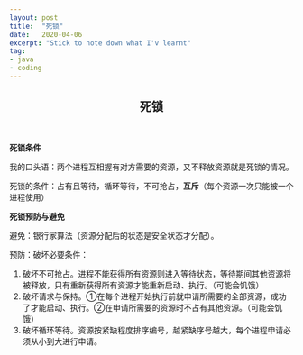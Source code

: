 ```yaml
---
layout: post
title:  "死锁"
date:   2020-04-06
excerpt: "Stick to note down what I'v learnt"
tag:
- java 
- coding
---
```


<center><H2><b>死锁</b></H2></center><br>



**死锁条件**

我的口头语：两个进程互相握有对方需要的资源，又不释放资源就是死锁的情况。

死锁的条件：占有且等待，循环等待，不可抢占，**互斥**（每个资源一次只能被一个进程使用）

**死锁预防与避免**

避免：银行家算法（资源分配后的状态是安全状态才分配）。



预防：破坏必要条件：

1. 破坏不可抢占。进程不能获得所有资源则进入等待状态，等待期间其他资源将被释放，只有重新获得所有资源才能重新启动、执行。（可能会饥饿）
2. 破坏请求与保持。①在每个进程开始执行前就申请所需要的全部资源，成功了才能启动、执行。②在申请所需要的资源时不占有其他资源。（可能会饥饿）
3. 破坏循环等待。资源按紧缺程度排序编号，越紧缺序号越大，每个进程申请必须从小到大进行申请。